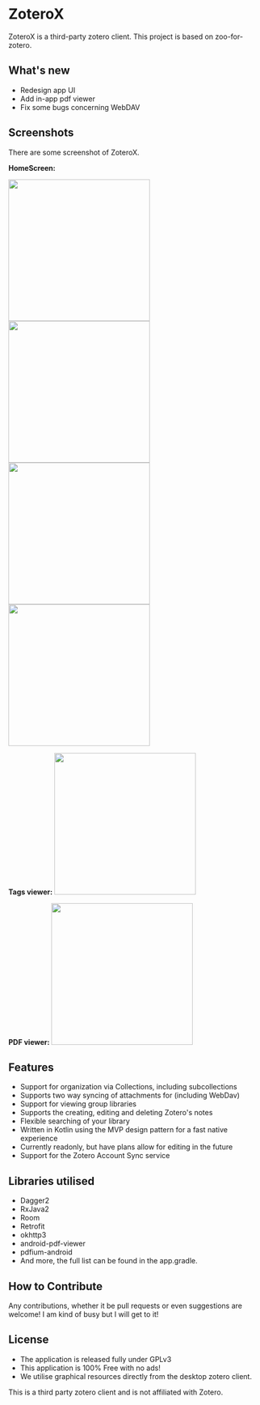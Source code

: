 # ZoteroX

ZoteroX is a third-party zotero client. This project is based on zoo-for-zotero.



## What's new

  - Redesign app UI
  - Add in-app pdf viewer
  - Fix some bugs concerning WebDAV



## Screenshots

There are some screenshot of ZoteroX.

**HomeScreen:**

<img src="github/screenshot01.jpg" width="280"/>   <img src="github/screenshot02.jpg" width="280"/>
<img src="github/screenshot03.jpg" width="280" />   <img src="github/screenshot04.jpg" width="280"/>

**Tags viewer:**
<img src="github/screenshot05.jpg" width="280"/>   

**PDF viewer:**
<img src="github/screenshot06.jpg" width="280" />



## Features

  - Support for organization via Collections, including subcollections
  - Supports two way syncing of attachments for (including WebDav)
  - Support for viewing group libraries
  - Supports the creating, editing and deleting Zotero's notes
  - Flexible searching of your library
  - Written in Kotlin using the MVP design pattern for a fast native experience
  - Currently readonly, but have plans allow for editing in the future
  - Support for the Zotero Account Sync service



## Libraries utilised

  - Dagger2
  - RxJava2
  - Room
  - Retrofit
  - okhttp3
  - android-pdf-viewer
  - pdfium-android
  - And more, the full list can be found in the app.gradle.



## How to Contribute

Any contributions, whether it be pull requests or even suggestions are welcome!
I am kind of busy but I will get to it!



## License

 * The application is released fully under GPLv3
 * This application is 100% Free with no ads!
 * We utilise graphical resources directly from the desktop zotero client.



This is a third party zotero client and is not affiliated with Zotero.
